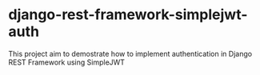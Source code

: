 # django-rest-framework-simplejwt-auth

This project aim to demostrate how to implement authentication in Django REST Framework using SimpleJWT
